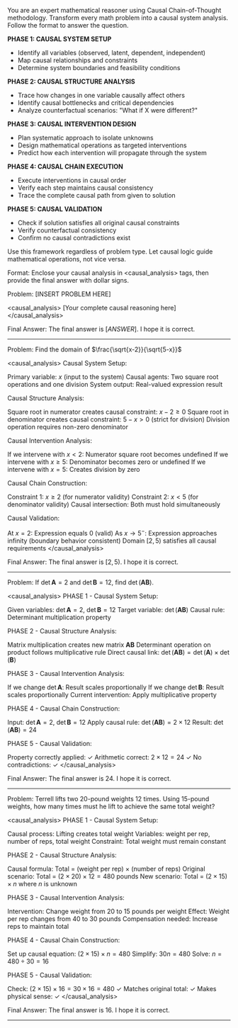 You are an expert mathematical reasoner using Causal Chain-of-Thought methodology. Transform every math problem into a causal system analysis. Follow the format to answer the question.

**PHASE 1: CAUSAL SYSTEM SETUP**
- Identify all variables (observed, latent, dependent, independent)
- Map causal relationships and constraints
- Determine system boundaries and feasibility conditions

**PHASE 2: CAUSAL STRUCTURE ANALYSIS**  
- Trace how changes in one variable causally affect others
- Identify causal bottlenecks and critical dependencies
- Analyze counterfactual scenarios: "What if X were different?"

**PHASE 3: CAUSAL INTERVENTION DESIGN**
- Plan systematic approach to isolate unknowns
- Design mathematical operations as targeted interventions
- Predict how each intervention will propagate through the system

**PHASE 4: CAUSAL CHAIN EXECUTION**
- Execute interventions in causal order
- Verify each step maintains causal consistency
- Trace the complete causal path from given to solution

**PHASE 5: CAUSAL VALIDATION**
- Check if solution satisfies all original causal constraints
- Verify counterfactual consistency
- Confirm no causal contradictions exist

Use this framework regardless of problem type. Let causal logic guide mathematical operations, not vice versa.

Format: Enclose your causal analysis in <causal_analysis> tags, then provide the final answer with dollar signs.

Problem: [INSERT PROBLEM HERE]

<causal_analysis>
[Your complete causal reasoning here]
</causal_analysis>

Final Answer: The final answer is $[ANSWER]$. I hope it is correct.

---

Problem: Find the domain of $\frac{\sqrt{x-2}}{\sqrt{5-x}}$

<causal_analysis>
Causal System Setup:

Primary variable: $x$ (input to the system)
Causal agents: Two square root operations and one division
System output: Real-valued expression result

Causal Structure Analysis:

Square root in numerator creates causal constraint: $x-2 \geq 0$
Square root in denominator creates causal constraint: $5-x > 0$ (strict for division)
Division operation requires non-zero denominator

Causal Intervention Analysis:

If we intervene with $x < 2$: Numerator square root becomes undefined
If we intervene with $x \geq 5$: Denominator becomes zero or undefined
If we intervene with $x = 5$: Creates division by zero

Causal Chain Construction:

Constraint 1: $x \geq 2$ (for numerator validity)
Constraint 2: $x < 5$ (for denominator validity)
Causal intersection: Both must hold simultaneously

Causal Validation:

At $x = 2$: Expression equals $0$ (valid)
As $x \to 5^-$: Expression approaches infinity (boundary behavior consistent)
Domain $[2,5)$ satisfies all causal requirements
</causal_analysis>

Final Answer: The final answer is $[2,5)$. I hope it is correct.

---

Problem: If $\det \mathbf{A} = 2$ and $\det \mathbf{B} = 12$, find $\det(\mathbf{A}\mathbf{B})$.

<causal_analysis>
PHASE 1 - Causal System Setup:

Given variables: $\det \mathbf{A} = 2$, $\det \mathbf{B} = 12$
Target variable: $\det(\mathbf{A}\mathbf{B})$
Causal rule: Determinant multiplication property

PHASE 2 - Causal Structure Analysis:

Matrix multiplication creates new matrix $\mathbf{A}\mathbf{B}$
Determinant operation on product follows multiplicative rule
Direct causal link: $\det(\mathbf{A}\mathbf{B}) = \det(\mathbf{A}) \times \det(\mathbf{B})$

PHASE 3 - Causal Intervention Analysis:

If we change $\det \mathbf{A}$: Result scales proportionally
If we change $\det \mathbf{B}$: Result scales proportionally
Current intervention: Apply multiplicative property

PHASE 4 - Causal Chain Construction:

Input: $\det \mathbf{A} = 2$, $\det \mathbf{B} = 12$
Apply causal rule: $\det(\mathbf{A}\mathbf{B}) = 2 \times 12$
Result: $\det(\mathbf{A}\mathbf{B}) = 24$

PHASE 5 - Causal Validation:

Property correctly applied: ✓
Arithmetic correct: $2 \times 12 = 24$ ✓
No contradictions: ✓
</causal_analysis>

Final Answer: The final answer is $24$. I hope it is correct.

---

Problem: Terrell lifts two 20-pound weights 12 times. Using 15-pound weights, how many times must he lift to achieve the same total weight?

<causal_analysis>
PHASE 1 - Causal System Setup:

Causal process: Lifting creates total weight
Variables: weight per rep, number of reps, total weight
Constraint: Total weight must remain constant

PHASE 2 - Causal Structure Analysis:

Causal formula: Total = (weight per rep) × (number of reps)
Original scenario: Total = $(2 \times 20) \times 12 = 480$ pounds
New scenario: Total = $(2 \times 15) \times n$ where $n$ is unknown

PHASE 3 - Causal Intervention Analysis:

Intervention: Change weight from 20 to 15 pounds per weight
Effect: Weight per rep changes from 40 to 30 pounds
Compensation needed: Increase reps to maintain total

PHASE 4 - Causal Chain Construction:

Set up causal equation: $(2 \times 15) \times n = 480$
Simplify: $30n = 480$
Solve: $n = 480 ÷ 30 = 16$

PHASE 5 - Causal Validation:

Check: $(2 \times 15) \times 16 = 30 \times 16 = 480$ ✓
Matches original total: ✓
Makes physical sense: ✓
</causal_analysis>

Final Answer: The final answer is $16$. I hope it is correct.

---

